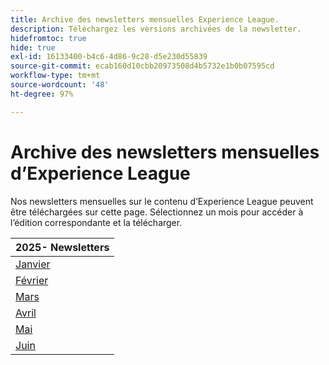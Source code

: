```yaml
---
title: Archive des newsletters mensuelles Experience League.
description: Téléchargez les versions archivées de la newsletter.
hidefromtoc: true
hide: true
exl-id: 16133400-b4c6-4d86-9c28-d5e230d55839
source-git-commit: ecab160d10cbb20973508d4b5732e1b0b07595cd
workflow-type: tm+mt
source-wordcount: '48'
ht-degree: 97%

---
```


# Archive des newsletters mensuelles d’Experience League

Nos newsletters mensuelles sur le contenu d’Experience League peuvent être téléchargées sur cette page. Sélectionnez un mois pour accéder à l’édition correspondante et la télécharger.

| 2025- Newsletters |
|------------|
| [Janvier](assets/Jan-Newsletter.pdf) |
| [Février](assets/Feb-Newsletter.pdf) |
| [Mars](assets/March-Newsletter.pdf) |
| [Avril](assets/April-Newsletter.pdf) |
| [Mai](assets/May-Newsletter.pdf) |
| [Juin](assets/June-Newsletter.pdf) |

